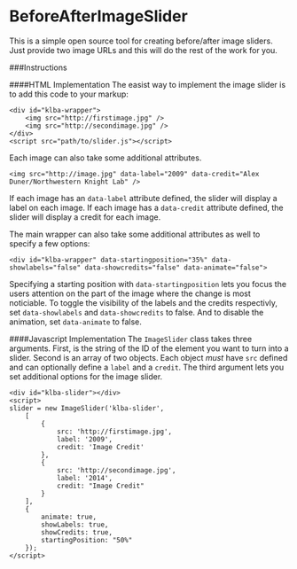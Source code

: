 BeforeAfterImageSlider
======================

This is a simple open source tool for creating before/after image sliders. Just provide two image URLs and this will do the rest of the work for you. 

###Instructions

####HTML Implementation
The easist way to implement the image slider is to add this code to your markup:

    <div id="klba-wrapper">
        <img src="http://firstimage.jpg" />
        <img src="http://secondimage.jpg" />
    </div>
    <script src="path/to/slider.js"></script>

Each image can also take some additional attributes.

    <img src="http://image.jpg" data-label="2009" data-credit="Alex Duner/Northwestern Knight Lab" />

If each image has an `data-label` attribute defined, the slider will display a label on each image. If each image has a `data-credit` attribute defined, the slider will display a credit for each image.

The main wrapper can also take some additional attributes as well to specify a few options:

    <div id="klba-wrapper" data-startingposition="35%" data-showlabels="false" data-showcredits="false" data-animate="false">

Specifying a starting position with `data-startingposition` lets you focus the users attention on the part of the image where the change is most noticiable. To toggle the visibility of the labels and the credits respectivly, set `data-showlabels` and `data-showcredits` to false. And to disable the animation, set `data-animate` to false.


####Javascript Implementation
The `ImageSlider` class takes three arguments. First, is the string of the ID of the element you want to turn into a slider. Second is an array of two objects. Each object *must* have `src` defined and can optionally define a `label` and a `credit`. The third argument lets you set additional options for the image slider.

    <div id="klba-slider"></div>
    <script>
    slider = new ImageSlider('klba-slider', 
        [
            {
                src: 'http://firstimage.jpg',
                label: '2009',
                credit: 'Image Credit'
            },
            {
                src: 'http://secondimage.jpg',
                label: '2014',
                credit: "Image Credit"
            }
        ], 
        {
            animate: true,
            showLabels: true,
            showCredits: true,
            startingPosition: "50%"
        });
    </script>

